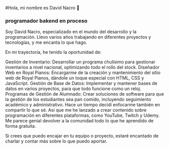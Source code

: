 #Hola, mi nombre es David Nacro 👋
### programador bakend en proceso

Soy David Nacro, especializado en el mundo del desarrollo y la programación. Llevo varios años trabajando en diferentes proyectos y tecnologías, y me encanta lo que hago.

En mi trayectoria, he tenido la oportunidad de:

Gestión de Inventario: Desarrollar un programa chulísimo para gestionar inventarios a nivel nacional, optimizando todo el rollo del stock.
Diseñador Web en Royal Pianos: Encargarme de la creación y mantenimiento del sitio web de Royal Pianos, dándole un toque especial con HTML, CSS y JavaScript.
Gestión de Base de Datos: Implementar y mantener bases de datos en varios proyectos, para que todo funcione como un reloj.
Programas de Gestión de Alumnado: Crear soluciones de software para que la gestión de los estudiantes sea pan comido, incluyendo seguimiento académico y administrativo.
Hace un tiempo decidí enfocarme también en compartir lo que sé. Así que me he lanzado a crear contenido sobre programación en diferentes plataformas, como YouTube, Twitch y Udemy. Me parece genial devolver a la comunidad todo lo que he aprendido de forma gratuita.

Si crees que puedo encajar en tu equipo o proyecto, estaré encantado de charlar y contar más sobre lo que puedo aportar.
